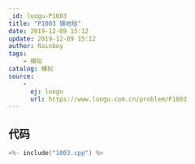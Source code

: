 ```yaml
---
_id: luogu-P1003
title: "P1003 铺地毯"
date: 2019-12-09 15:12
update: 2019-12-09 15:12
author: Rainboy
tags:
    - 模拟
catalog: 模拟
source: 
    - 
      oj: luogu
      url: https://www.luogu.com.cn/problem/P1003
---
```


## 代码

```c
<%- include("1003.cpp") %>
```
